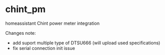 # chint_pm
homeassistant Chint power meter integration

Changes note:
- add suport multiple type of DTSU666 (will upload used specifications)
- fix serial connection init issue
